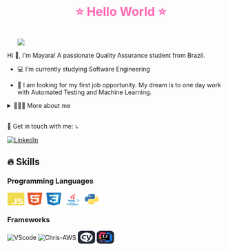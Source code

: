  <!--título-->
<div id="user-content-toc">
  <ul align="center">
    <summary><h1 style="display: inline-block; color: hotpink;">⭐ Hello World ⭐</h1>
    <p align="left">
    <img align="center" src= "https://user-images.githubusercontent.com/74038190/212284136-03988914-d899-44b4-b1d9-4eeccf656e44.gif"> </p>

</div>

<!-- Presentation -->
<p>
  Hi 👋, I'm Mayara! A passionate Quality Assurance student from Brazil.

  - 💻  I’m currently studying Software Engineering 

  - 🔭 I am looking for my first job opportunity. My dream is to one day work with Automated Testing and Machine Learning.
</p>


<!-- Dropdown -->
<details>
  <summary>👩🏻‍💻 More about me</summary>
  - 💬 As a tech enthusiast, I'm really passionate about software quality and testing. I’m looking to apply and grow my skills in environments that value innovation. I have experience with gathering requirements, writing user stories, and managing backlogs, including prioritizing, refining, estimating, and maintaining them. Plus, I’m skilled in tracking project lifecycles and creating documentation like test plans.
  - I have a degree in veterinary medicine 🐾🩺, I love animals, and every day I strive to discover how technology can improve their lives.
  - I am 27 y 🎂
  - I love video games. 🎮
</details>


<br>
<div>

<p align="left">
  💌 Get in touch with me: ⤵️
</p>


</div>

<!-- Links -->
[![LinkedIn](https://img.shields.io/badge/LinkedIn-0077B5?style=for-the-badge&logo=linkedin&logoColor=white)](https://www.linkedin.com/in/mayaraluiza/)


## 🔥 Skills
<!-- Skills: Programming Languages -->
  <div style="flex-basis: 48%;">
    <h3>Programming Languages</h3>
    <img align="center" alt="Js" height="30" width="40" src="https://raw.githubusercontent.com/devicons/devicon/master/icons/javascript/javascript-plain.svg">
    <img align="center" alt="HTML" height="30" width="40" src="https://raw.githubusercontent.com/devicons/devicon/master/icons/html5/html5-original.svg">
    <img align="center" alt="CSS" height="30" width="40" src="https://raw.githubusercontent.com/devicons/devicon/master/icons/css3/css3-original.svg">
    <img align="center" alt="Python" height="30" width="40" img src="https://raw.githubusercontent.com/devicons/devicon/master/icons/java/java-original.svg" alt="java" width="50" height="50"/>
     <img align="center" alt="Python" height="30" width="40" src="https://raw.githubusercontent.com/devicons/devicon/master/icons/python/python-original.svg">
     
    
  </div>
  
  <!-- Skills: Tools & Frameworks -->
  <div style="flex-basis: 48%;">
    <h3>Frameworks</h3>
    <img align="center" alt="VScode" height="30" width="40" src="https://cdn.jsdelivr.net/gh/devicons/devicon/icons/vscode/vscode-original.svg">
    <img align="center" alt="Chris-AWS" height="30" width="40" src="https://cdn.jsdelivr.net/gh/devicons/devicon/icons/git/git-original.svg">
    <img align="center" alt="Chris-AWS" height="30" width="40" src="https://raw.githubusercontent.com/tandpfun/skill-icons/65dea6c4eaca7da319e552c09f4cf5a9a8dab2c8/icons/Cypress-Dark.svg">
    <img align="center" alt="Chris-AWS" height="30" width="40" src="https://raw.githubusercontent.com/tandpfun/skill-icons/65dea6c4eaca7da319e552c09f4cf5a9a8dab2c8/icons/Idea-Dark.svg">


   
  </div>
    
 


